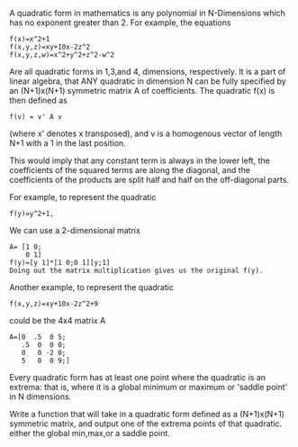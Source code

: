A quadratic form in mathematics is any polynomial in N-Dimensions which has no exponent greater than 2.  For example, the equations

    f(x)=x^2+1
    f(x,y,z)=xy+10x-2z^2
    f(x,y,z,w)=x^2+y^2+z^2-w^2
   
Are all quadratic forms in 1,3,and 4, dimensions, respectively.  It is a part of linear algebra, that ANY quadratic in dimension N can be fully specified by an (N+1)x(N+1) symmetric matrix A of coefficients.  The quadratic f(x) is then defined as  

    f(v) = v' A v
   
(where x' denotes x transposed), and v is a homogenous vector of length N+1 with a 1 in the last position.

This would imply that any constant term is always in the lower left, the coefficients of the squared terms are along the diagonal, and the coefficients of the products are split half and half on the off-diagonal parts.

For example, to represent the quadratic 

    f(y)=y^2+1,
   
We can use a 2-dimensional matrix

    A= [1 0;
        0 1]
    f(y)=[y 1]*[1 0;0 1][y;1]
    Doing out the matrix multiplication gives us the original f(y).
    
Another example, to represent the quadratic

    f(x,y,z)=xy+10x-2z^2+9

could be the 4x4 matrix A

    A=[0  .5  0 5;
       .5  0  0 0;
       0   0 -2 0;
       5   0  0 9;]
       


Every quadratic form has at least one point where the quadratic is an extrema: that is, where it is a global minimum or maximum or 'saddle point' in N dimensions.

Write a function that will take in a quadratic form defined as a (N+1)x(N+1) symmetric matrix, and output one of the extrema points of that quadratic. either the global min,max,or a saddle point.
